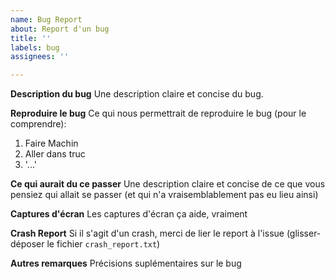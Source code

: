 ```yaml
---
name: Bug Report
about: Report d'un bug
title: ''
labels: bug
assignees: ''

---
```


**Description du bug**
Une description claire et concise du bug.

**Reproduire le bug**
Ce qui nous permettrait de reproduire le bug (pour le comprendre):
1. Faire Machin
2. Aller dans truc
3. '...'

**Ce qui aurait du ce passer**
Une description claire et concise de ce que vous pensiez qui allait se passer (et qui n'a vraisemblablement pas eu lieu ainsi)

**Captures d'écran**
Les captures d'écran ça aide, vraiment

**Crash Report**
Si il s'agit d'un crash, merci de lier le report à l'issue (glisser-déposer le fichier `crash_report.txt`)

**Autres remarques**
Précisions suplémentaires sur le bug
